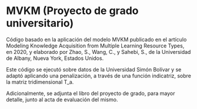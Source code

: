 # MVKM (Proyecto de grado universitario)
Código basado en  la aplicación del modelo MVKM publicado en el artículo Modeling Knowledge Acquisition from Multiple Learning Resource Types, en 2020, 
y elaborado por Zhao, S., Wang, C., y Sahebi, S., de la Universidad de Albany, Nueva York, Estados Unidos.

Este código se ejecutó sobre datos de la Universidad Simón Bolívar y se adaptó aplicando una penalización, a través de una función indicatriz, sobre la matriz 
tridimensional T_a.

Adicionalmente, se adjunta el libro del proyecto de grado, para mayor detalle, junto al acta de evaluación del mismo.
